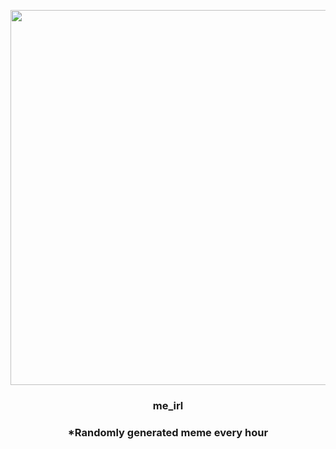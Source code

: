 <p align="center">
        <img src="https://i.redd.it/0eujhu8ll4491.jpg" width="600" height="600">
        </p>
        <h3 align="center">me_irl</h3>
        <h3 align="center">*Randomly generated meme every hour</h3>
    